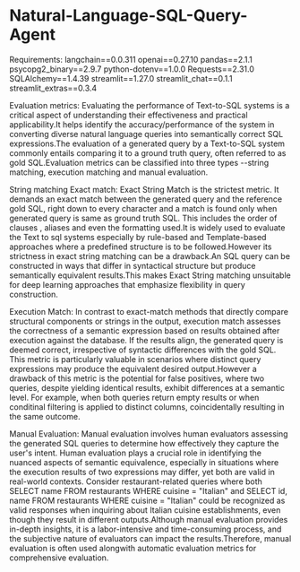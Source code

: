 # Natural-Language-SQL-Query-Agent

Requirements:
langchain==0.0.311
openai==0.27.10
pandas==2.1.1
psycopg2_binary==2.9.7
python-dotenv==1.0.0
Requests==2.31.0
SQLAlchemy==1.4.39
streamlit==1.27.0
streamlit_chat==0.1.1
streamlit_extras==0.3.4

Evaluation metrics:
Evaluating the performance of Text-to-SQL systems is a critical aspect of understanding their effectiveness and practical applicability.It helps identify the accuracy/performance of the system  in converting diverse natural language queries into semantically correct SQL expressions.The evaluation of a generated query by a Text-to-SQL system commonly entails comparing it to a ground truth query, often referred to as gold SQL.Evaluation metrics can be classified into three types --string matching, execution matching and manual evaluation.

String matching
Exact match:
Exact String Match is the strictest metric. It demands an exact match between the generated  query and the reference gold SQL, right down to every character and a match is found only when generated query is same as ground truth SQL. This includes the order of clauses , aliases  and even the formatting used.It is widely used to evaluate the Text to sql systems  especially by rule-based and Template-based approaches where a predefined structure is to be followed.However its strictness in exact string matching can be a drawback.An SQL query can be constructed in ways  that differ in syntactical structure but produce semantically equivalent results.This makes Exact String matching unsuitable for deep learning approaches that emphasize flexibility in query construction.

Execution Match:
In contrast to exact-match methods that directly compare structural components or strings in the output, execution match assesses the correctness of a semantic expression based on results obtained after execution against the database. If the results align, the generated query is deemed correct, irrespective of syntactic differences with the gold SQL. This metric is particularly valuable in scenarios where distinct query expressions may produce the equivalent desired output.However
a drawback of this metric is the potential for false positives, where two queries, despite yielding identical results, exhibit differences at a semantic level.  For example, when both queries return empty results or when conditinal filtering is applied to distinct columns, coincidentally resulting in the same outcome.

Manual Evaluation:
Manual evaluation involves human evaluators assessing the generated SQL queries to determine how effectively they capture the user's intent.
Human evaluation plays a crucial role in identifying the nuanced aspects of semantic equivalence, especially in situations where the execution results of two expressions may differ, yet both are valid in real-world contexts. Consider restaurant-related queries where both SELECT name FROM restaurants WHERE cuisine = "Italian" and SELECT id, name FROM restaurants WHERE cuisine = "Italian" could be recognized as valid responses when inquiring about Italian cuisine establishments, even though they result in different outputs.Although manual evaluation provides in-depth insights, it is a labor-intensive and time-consuming process, and the subjective nature of evaluators can impact the results.Therefore, manual evaluation is often used alongwith automatic evaluation metrics for comprehensive evaluation.
